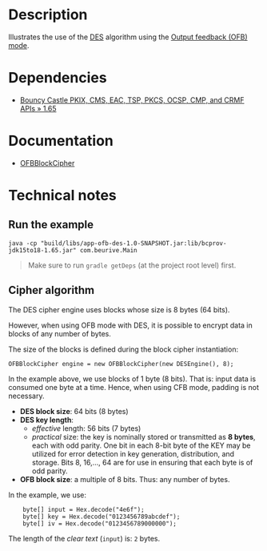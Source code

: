 # Description

Illustrates the use of the [DES](https://en.wikipedia.org/wiki/Data_Encryption_Standard) algorithm using
the [Output feedback (OFB) mode](https://en.wikipedia.org/wiki/Block_cipher_mode_of_operation#Output_feedback_(OFB)).

# Dependencies

* [Bouncy Castle PKIX, CMS, EAC, TSP, PKCS, OCSP, CMP, and CRMF APIs » 1.65](https://mvnrepository.com/artifact/org.bouncycastle/bcpkix-jdk15to18/1.65)

# Documentation

* [OFBBlockCipher](https://people.eecs.berkeley.edu/~jonah/bc/org/bouncycastle/crypto/modes/OFBBlockCipher.html)

# Technical notes

## Run the example

    java -cp "build/libs/app-ofb-des-1.0-SNAPSHOT.jar:lib/bcprov-jdk15to18-1.65.jar" com.beurive.Main

> Make sure to run `gradle getDeps` (at the project root level) first.

## Cipher algorithm

The DES cipher engine uses blocks whose size is 8 bytes (64 bits).

However, when using OFB mode with DES, it is possible to encrypt data in blocks of any number of bytes.

The size of the blocks is defined during the block cipher instantiation: 

    OFBBlockCipher engine = new OFBBlockCipher(new DESEngine(), 8);

In the example above, we use blocks of 1 byte (8 bits).
That is: input data is consumed one byte at a time.
Hence, when using CFB mode, padding is not necessary.

* **DES block size**: 64 bits (8 bytes)
* **DES key length**:
  * _effective_ length: 56 bits (7 bytes)
  * _practical_ size: the key is nominally stored or transmitted as **8 bytes**, each with odd parity.
    One bit in each 8-bit byte of the KEY may be utilized for error detection in key generation,
    distribution, and storage. Bits 8, 16,..., 64 are for use in ensuring that each byte is of odd
    parity.
* **OFB block size**: a multiple of 8 bits. Thus: any number of bytes.

In the example, we use:

        byte[] input = Hex.decode("4e6f");
        byte[] key = Hex.decode("0123456789abcdef");
        byte[] iv = Hex.decode("0123456789000000");

The length of the _clear text_ (`input`) is: `2` bytes.
